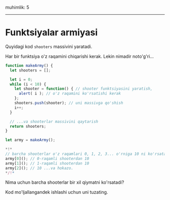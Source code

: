 muhimlik: 5

---

# Funktsiyalar armiyasi

Quyidagi kod `shooters` massivini yaratadi.

Har bir funktsiya o'z raqamini chiqarishi kerak. Lekin nimadir noto'g'ri...

```js run
function makeArmy() {
  let shooters = [];

  let i = 0;
  while (i < 10) {
    let shooter = function() { // shooter funktsiyasini yaratish,
      alert( i ); // o'z raqamini ko'rsatishi kerak
    };
    shooters.push(shooter); // uni massivga qo'shish
    i++;
  }

  // ...va shooterlar massivini qaytarish
  return shooters;
}

let army = makeArmy();

*!*
// barcha shooterlar o'z raqamlari 0, 1, 2, 3... o'rniga 10 ni ko'rsatadi
army[0](); // 0-raqamli shooterdan 10
army[1](); // 1-raqamli shooterdan 10
army[2](); // 10 ...va hokazo.
*/!*
```

Nima uchun barcha shooterlar bir xil qiymatni ko'rsatadi?

Kod mo'ljallangandek ishlashi uchun uni tuzating.
